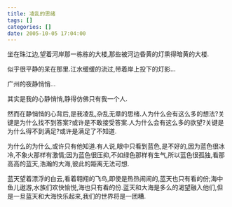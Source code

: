 ```yaml
---
title: 凌乱的思绪
tags: []
categories: []
date: 2005-10-05 17:04:00 
---
```


坐在珠江边,望着河岸那一栋栋的大楼,那些被河边昏黄的灯熏得暗黄的大楼.

似乎很平静的呆在那里.江水缓缓的流过,带着岸上投下的灯影...

广州的夜静悄悄...

其实是我的心静悄悄,静得仿佛只有我一个人.

然而在静悄悄的心背后,是我凌乱,杂乱无章的思绪.人为什么会有这么多的想法?关键是为什么找不到答案?或许是不敢接受答案.人为什么会有这么多的欲望?关键是为什么得不到满足?或许是满足了不知道.

为什么的为什么,或许只有他知道.有人说,眼中只看到蓝色,是不好的,因为蓝色很冰冷,不象火那样有激情;因为蓝色很压抑,不如绿色那样有生气,所以蓝色很孤独,看那高高的蓝天,浩瀚的大海,彼此的距离无法可想.

蓝天望着漂浮的白云,看着翱翔的飞鸟,即使是热热闹闹的,蓝天也只有看的份;海中鱼儿遨游,水族们欢快愉悦,海也只有看的份.蓝天和大海是多么的渴望融入他们,但是一旦蓝天和大海快乐起来,我们的世界将是一团糟.